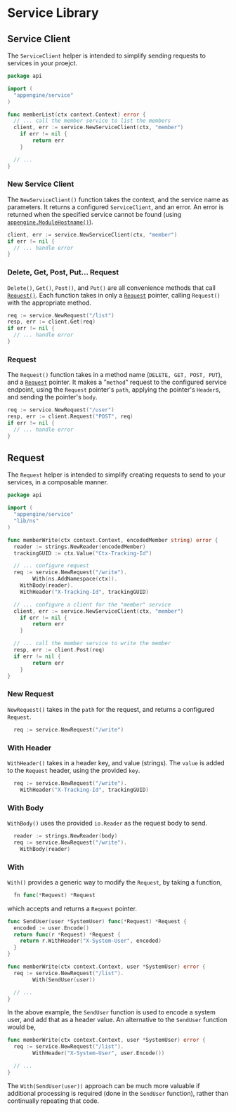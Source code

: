 # Service Library

## Service Client

The `ServiceClient` helper is intended to simplify sending requests to services in your proejct.

```go
package api

import (
  "appengine/service"
)

func memberList(ctx context.Context) error {
  // ... call the member service to list the members
  client, err := service.NewServiceClient(ctx, "member")
	if err != nil {
		return err
	}

  // ...
}
```

### New Service Client

The `NewServiceClient()` function takes the context, and the service name as parameters.  It returns a configured `ServiceClient`, and an error.  An error is returned when the specified service cannot be found (using [`appengine.ModuleHostname()`](https://cloud.google.com/appengine/docs/standard/go/reference#ModuleHostname)).

```go
client, err := service.NewServiceClient(ctx, "member")
if err != nil {
  // ... handle error
}
```

### Delete, Get, Post, Put... Request

`Delete()`, `Get()`, `Post()`, and `Put()` are all convenience methods that call [`Request()`](#request).  Each function takes in only a [`Request`](#request-1) pointer, calling `Request()` with the appropriate method.

```go
req := service.NewRequest("/list")
resp, err := client.Get(req)
if err != nil {
  // ... handle error
}
```

### Request

The `Request()` function takes in a method name (`DELETE, GET, POST, PUT`), and a [`Request`](#request-1) pointer.  It makes a "`method`" request to the configured service endpoint, using the `Request` pointer's `path`, applying the pointer's `Header`s, and sending the pointer's `body`.

```go
req := service.NewRequest("/user")
resp, err := client.Request("POST", req)
if err != nil {
  // ... handle error
}
```

## Request

The `Request` helper is intended to simplify creating requests to send to your services, in a composable manner.

```go
package api

import (
  "appengine/service"
  "lib/ns"
)

func memberWrite(ctx context.Context, encodedMember string) error {
  reader := strings.NewReader(encodedMember)
  trackingGUID := ctx.Value("Ctx-Tracking-Id")

  // ... configure request
  req := service.NewRequest("/write").
		With(ns.AddNamespace(ctx)).
    WithBody(reader).
    WithHeader("X-Tracking-Id", trackingGUID)

  // ... configure a client for the "member" service
  client, err := service.NewServiceClient(ctx, "member")
	if err != nil {
		return err
	}

  // ... call the member service to write the member
  resp, err := client.Post(req)
  if err != nil {
		return err
	}
}
```

### New Request

`NewRequest()` takes in the `path` for the request, and returns a configured `Request`.

```go
  req := service.NewRequest("/write")
```

### With Header

`WithHeader()` takes in a header key, and value (strings).  The `value` is added to the `Request` header, using the provided `key`.

```go
  req := service.NewRequest("/write").
    WithHeader("X-Tracking-Id", trackingGUID)
```

### With Body

`WithBody()` uses the provided `io.Reader` as the request body to send.

```go
  reader := strings.NewReader(body)
  req := service.NewRequest("/write").
    WithBody(reader)
```

### With

`With()` provides a generic way to modify the `Request`, by taking a function,

```go
  fn func(*Request) *Request
```

which accepts and returns a `Request` pointer.

```go
func SendUser(user *SystemUser) func(*Request) *Request {
  encoded := user.Encode()
  return func(r *Request) *Request {
    return r.WithHeader("X-System-User", encoded)
  }
}

func memberWrite(ctx context.Context, user *SystemUser) error {
  req := service.NewRequest("/list").
		With(SendUser(user))

  // ...
}
```
In the above example, the `SendUser` function is used to encode a system user, and add that as a header value.  An alternative to the `SendUser` function would be,

```go
func memberWrite(ctx context.Context, user *SystemUser) error {
  req := service.NewRequest("/list").
		WithHeader("X-System-User", user.Encode())

  // ...
}
```
The `With(SendUser(user))` approach can be much more valuable if additional processing is required (done in the `SendUser` function), rather than continually repeating that code.
